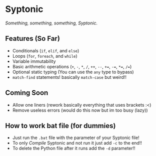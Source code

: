 # Syptonic

*Something, something, something, Syptonic.*

## Features (So Far)

- Conditionals (`if`, `elif`, and `else`)
- Loops (`for`, `foreach`, and `while`)
- Variable immutability
- Basic arithmetic operations (`+`, `-`, `*`, `/`, `++`, `--`, `+=`, `-=`, `*=`, `/=`)
- Optional static typing (You can use the `any` type to bypass)
- `match-find` statements! basically `match-case` but weird!!

## Coming Soon

- Allow one liners (rework basically everything that uses brackets :<)
- Remove useless errors (would do this now but im too busy (lazy))

## How to work bat file (for dummies)

- Just run the `.bat` file with the parameter of your Syptonic file!
- To only *Compile* Syptonic and not run it just add `-c` to the end!!
- To delete the Python file after it runs add the `-d` parameter!!

